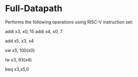 # Full-Datapath
Performs the following operations using RISC-V instruction set:

addi x3, x0, 15
addi x4, x0, 7

add  x5, x3, x4

sw   x5, 100(x0)

lw   x3, 93(x4)

beq  x3,x5,0
